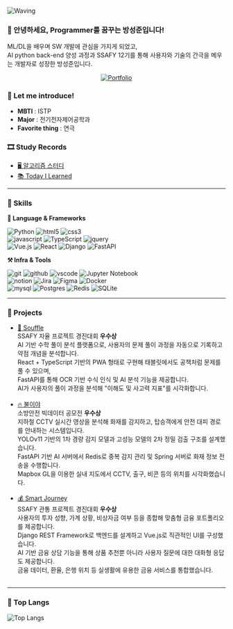 ![Waving](https://capsule-render.vercel.app/api?type=waving&height=300&text=Sungjoon's%20Github!&fontAlign=50&fontAlignY=40&color=gradient)

### 🙇 안녕하세요, Programmer를 꿈꾸는 방성준입니다!
ML/DL을 배우며 SW 개발에 관심을 가지게 되었고, <br>AI python back-end 양성 과정과 SSAFY 12기를 통해 사용자와 기술의 간극을 메우는 개발자로 성장한 방성준입니다.

<div align="center">
  <a href="https://www.notion.so/1fe9d64b55f28023bda0eda5b70506d9?source=copy_link">
    <img src="https://img.shields.io/badge/🌐%20View%20My%20Portfolio-000000?style=for-the-badge&logo=notion&logoColor=white" alt="Portfolio"/>
  </a>
</div>

### 🏃 Let me introduce!
- **MBTI** : ISTP <br>
- **Major** : 전기전자제어공학과 <br>
- **Favorite thing** : 연극 <br>

### 🎞 Study Records
- [🖥 알고리즘 스터디](https://github.com/BangSungjoon/Algorithm_Study)
- [📚 Today I Learned](https://github.com/BangSungjoon/TIL)

---

### 💪 Skills
**🧑 Language & Frameworks**

![Python](https://img.shields.io/badge/python-3776AB.svg?&style=for-the-badge&logo=python&logoColor=white)
![html5](https://img.shields.io/badge/html5-E34F26.svg?&style=for-the-badge&logo=html5&logoColor=white)
![css3](https://img.shields.io/badge/css3-1572B6.svg?&style=for-the-badge&logo=css3&logoColor=white)<br>
![javascript](https://img.shields.io/badge/javascript-F7DF1E.svg?&style=for-the-badge&logo=javascript&logoColor=white)
![TypeScript](https://img.shields.io/badge/typescript-%23007ACC.svg?style=for-the-badge&logo=typescript&logoColor=white)
![jquery](https://img.shields.io/badge/jquery-0769AD.svg?&style=for-the-badge&logo=jquery&logoColor=white)<br>
![Vue.js](https://img.shields.io/badge/vuejs-%2335495e.svg?style=for-the-badge&logo=vuedotjs&logoColor=%234FC08D)
![React](https://img.shields.io/badge/react-%2320232a.svg?style=for-the-badge&logo=react&logoColor=%2361DAFB)
![Django](https://img.shields.io/badge/django-%23092E20.svg?style=for-the-badge&logo=django&logoColor=white)
![FastAPI](https://img.shields.io/badge/FastAPI-005571?style=for-the-badge&logo=fastapi)

**⚒️ Infra & Tools**

![git](https://img.shields.io/badge/git-F05032.svg?&style=for-the-badge&logo=git&logoColor=white)
![github](https://img.shields.io/badge/github-181717.svg?&style=for-the-badge&logo=github&logoColor=white)
![vscode](https://img.shields.io/badge/vscode-007ACC.svg?&style=for-the-badge&logo=visualstudiocode&logoColor=white)
![Jupyter Notebook](https://img.shields.io/badge/jupyter%20notebook-F37626.svg?&style=for-the-badge&logo=jupyter&logoColor=white)<br>
![notion](https://img.shields.io/badge/notion-000000.svg?&style=for-the-badge&logo=notion&logoColor=white)
![Jira](https://img.shields.io/badge/jira-%230A0FFF.svg?style=for-the-badge&logo=jira&logoColor=white)
![Figma](https://img.shields.io/badge/figma-%23F24E1E.svg?style=for-the-badge&logo=figma&logoColor=white)
![Docker](https://img.shields.io/badge/docker-%230db7ed.svg?style=for-the-badge&logo=docker&logoColor=white)<br>
![mysql](https://img.shields.io/badge/mysql-4479A1.svg?&style=for-the-badge&logo=mysql&logoColor=white)
![Postgres](https://img.shields.io/badge/postgres-%23316192.svg?style=for-the-badge&logo=postgresql&logoColor=white)
![Redis](https://img.shields.io/badge/redis-%23DD0031.svg?style=for-the-badge&logo=redis&logoColor=white)
![SQLite](https://img.shields.io/badge/sqlite-%2307405e.svg?style=for-the-badge&logo=sqlite&logoColor=white)
<BR>

---
### 👯 Projects
- [🧠 Souffle](https://github.com/BangSungjoon/Souffle)<br>
SSAFY 자율 프로젝트 경진대회 **우수상**<br>
AI 기반 수학 풀이 분석 플랫폼으로, 사용자의 문제 풀이 과정을 자동으로 기록하고 약점 개념을 분석합니다.<br>
React + TypeScript 기반의 PWA 형태로 구현해 태블릿에서도 공책처럼 문제를 풀 수 있으며,<br>
FastAPI를 통해 OCR 기반 수식 인식 및 AI 분석 기능을 제공합니다.<br>
AI가 사용자의 풀이 과정을 분석해 "이해도 및 사고력 지표"를 시각화합니다.<br><br>
- [🔥 불이야](https://github.com/BangSungjoon/BulEya)<br>
소방안전 빅데이터 공모전 **우수상**<br>
지하철 CCTV 실시간 영상을 분석해 화재를 감지하고, 탑승객에게 안전 대피 경로를 안내하는 시스템입니다.<br>
YOLOv11 기반의 1차 경량 감지 모델과 고성능 모델의 2차 정밀 검출 구조를 설계했습니다.<br>
FastAPI 기반 AI 서버에서 Redis로 중복 감지 관리 및 Spring 서버로 화재 정보 전송을 수행합니다.<br>
Mapbox GL을 이용한 실내 지도에서 CCTV, 출구, 비콘 등의 위치를 시각화했습니다.<br><br>
- [💰 Smart Journey](https://github.com/BangSungjoon/final-pjt)<br>
SSAFY 관통 프로젝트 경진대회 **우수상**<br>
사용자의 투자 성향, 가계 상황, 비상자금 여부 등을 종합해 맞춤형 금융 포트폴리오를 제공합니다.<br>
Django REST Framework로 백엔드를 설계하고 Vue.js로 직관적인 UI를 구성했습니다.<br>
AI 기반 금융 상담 기능을 통해 상품 추천뿐 아니라 사용자 질문에 대한 대화형 응답도 제공합니다.<br>
금융 데이터, 환율, 은행 위치 등 실생활에 유용한 금융 서비스를 통합했습니다.<br><br>

---
### 📖 Top Langs
![Top Langs](https://github-readme-stats.vercel.app/api/top-langs/?username=BangSungjoon&layout=compact)
